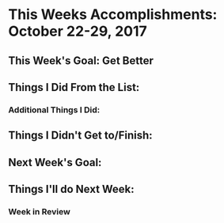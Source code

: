 # This Weeks Accomplishments: October 22-29, 2017

## This Week's Goal: Get Better

## Things I Did From the List:

### Additional Things I Did:

## Things I Didn't Get to/Finish:

## Next Week's Goal:

## Things I'll do Next Week:

### Week in Review
